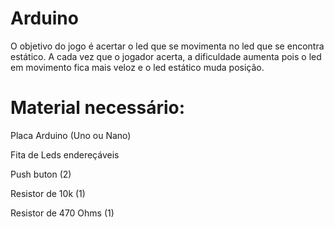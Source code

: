 # Arduino
O objetivo do jogo é acertar o led que se movimenta no led que se encontra estático. A cada vez que o jogador acerta, a dificuldade aumenta pois o led em movimento fica mais veloz e o led estático muda posição.

# Material necessário:
Placa Arduino (Uno ou Nano)

Fita de Leds endereçáveis

Push buton (2)

Resistor de 10k (1)

Resistor de 470 Ohms (1)
